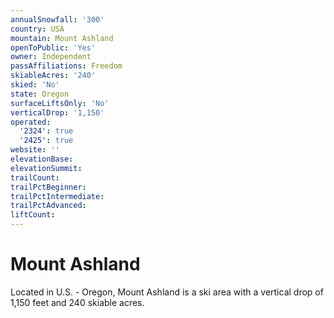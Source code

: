 ```yaml
---
annualSnowfall: '300'
country: USA
mountain: Mount Ashland
openToPublic: 'Yes'
owner: Independent
passAffiliations: Freedom
skiableAcres: '240'
skied: 'No'
state: Oregon
surfaceLiftsOnly: 'No'
verticalDrop: '1,150'
operated:
  '2324': true
  '2425': true
website: ''
elevationBase:
elevationSummit:
trailCount:
trailPctBeginner:
trailPctIntermediate:
trailPctAdvanced:
liftCount:
---
```



# Mount Ashland

Located in U.S. - Oregon, Mount Ashland is a ski area with a vertical drop of 1,150 feet and 240 skiable acres.
